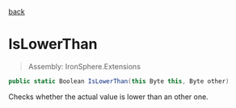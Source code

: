﻿

[back](/IronSphere.Extensions/ByteExtension)

# IsLowerThan

> Assembly: IronSphere.Extensions

```csharp
public static Boolean IsLowerThan(this Byte this, Byte other)
```

Checks whether the actual value is lower than an other one.

 